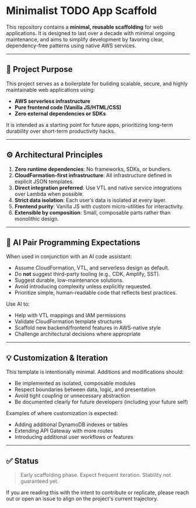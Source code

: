 # Minimalist TODO App Scaffold

This repository contains a **minimal, reusable scaffolding** for web applications. It is designed to last over a decade with minimal ongoing maintenance, and aims to simplify development by favoring clear, dependency-free patterns using native AWS services.

---

## 🧠 Project Purpose

This project serves as a boilerplate for building scalable, secure, and highly maintainable web applications using:

- **AWS serverless infrastructure**
- **Pure frontend code (Vanilla JS/HTML/CSS)**
- **Zero external dependencies or SDKs**

It is intended as a starting point for future apps, prioritizing long-term durability over short-term productivity hacks.

---

## ⚙️ Architectural Principles

1. **Zero runtime dependencies**: No frameworks, SDKs, or bundlers.
2. **CloudFormation-first infrastructure**: All infrastructure defined in explicit JSON templates.
3. **Direct integration preferred**: Use VTL and native service integrations over Lambda when possible.
4. **Strict data isolation**: Each user’s data is isolated at every layer.
5. **Frontend purity**: Vanilla JS with custom micro-utilities for interactivity.
6. **Extensible by composition**: Small, composable parts rather than monolithic design.

---

## 🤖 AI Pair Programming Expectations

When used in conjunction with an AI code assistant:

- Assume CloudFormation, VTL, and serverless design as default.
- Do **not** suggest third-party tooling (e.g., CDK, Amplify, SST).
- Suggest durable, low-maintenance solutions.
- Avoid introducing complexity unless explicitly requested.
- Prioritize simple, human-readable code that reflects best practices.

Use AI to:

- Help with VTL mappings and IAM permissions
- Validate CloudFormation template structures
- Scaffold new backend/frontend features in AWS-native style
- Challenge architectural decisions where appropriate

---

## 💡 Customization & Iteration

This template is intentionally minimal. Additions and modifications should:

- Be implemented as isolated, composable modules
- Respect boundaries between data, logic, and presentation
- Avoid tight coupling or unnecessary abstraction
- Be documented clearly for future developers (including your future self)

Examples of where customization is expected:

- Adding additional DynamoDB indexes or tables
- Extending API Gateway with more routes
- Introducing additional user workflows or features

---

## ✅ Status

> Early scaffolding phase. Expect frequent iteration. Stability not guaranteed yet.

If you are reading this with the intent to contribute or replicate, please reach out or open an issue to align on the project's current trajectory.
